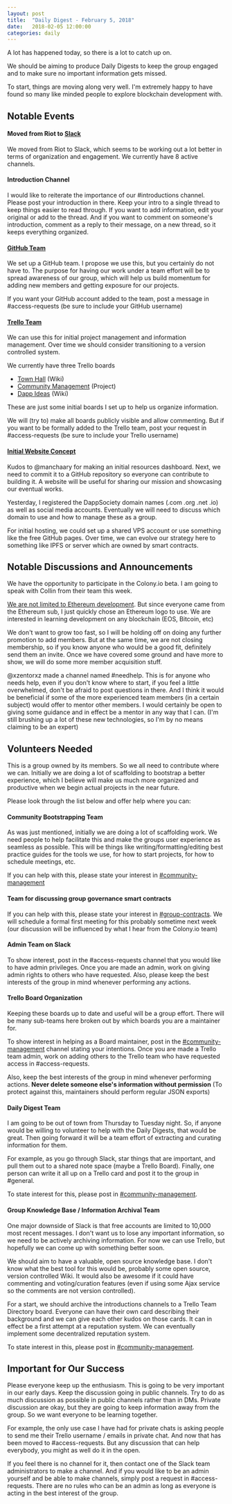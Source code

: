 ```yaml
---
layout: post
title:  "Daily Digest - February 5, 2018"
date:   2018-02-05 12:00:00
categories: daily
---
```


A lot has happened today, so there is a lot to catch up on.

We should be aiming to produce Daily Digests to keep the group engaged and to make sure no important information gets missed.

To start, things are moving along very well. I'm extremely happy to have found so many like minded people to explore blockchain development with.

## Notable Events

#### Moved from Riot to [Slack](https://dappsociety.slack.com)
We moved from Riot to Slack, which seems to be working out a lot better in terms of organization and engagement. We currently have 8 active channels.

#### Introduction Channel
I would like to reiterate the importance of our #introductions channel. Please post your introduction in there. Keep your intro to a single thread to keep things easier to read through. If you want to add information, edit your original or add to the thread. And if you want to comment on someone's introduction, comment as a reply to their message, on a new thread, so it keeps everything organized.

#### [GitHub Team](https://github.com/DappSociety)
We set up a GitHub team. I propose we use this, but you certainly do not have to. The purpose for having our work under a team effort will be to spread awareness of our group, which will help us build momentum for adding new members and getting exposure for our projects.

If you want your GitHub account added to the team, post a message in #access-requests (be sure to include your GitHub username)

#### [Trello Team](https://trello.com/dappsociety)
We can use this for initial project management and information management. Over time we should consider transitioning to a version controlled system.

We currently have three Trello boards
- [Town Hall](https://trello.com/b/Gpm7rwac/town-hall) (Wiki)
- [Community Management](https://trello.com/b/3r6vlDXn/community-management) (Project)
- [Dapp Ideas](https://trello.com/b/UNFkVdpL/dapp-ideas) (Wiki)

These are just some initial boards I set up to help us organize information.

We will (try to) make all boards publicly visible and allow commenting. But if you want to be formally added to the Trello team, post your request in #access-requests (be sure to include your Trello username)

#### [Initial Website Concept](http://manch.pw/dappsociety/)
Kudos to @manchaary for making an initial resources dashboard. Next, we need to commit it to a GitHub repository so everyone can contribute to building it. A website will be useful for sharing our mission and showcasing our eventual works.

Yesterday, I registered the DappSociety domain names (.com .org .net .io) as well as social media accounts. Eventually we will need to discuss which domain to use and how to manage these as a group.

For initial hosting, we could set up a shared VPS account or use something like the free GitHub pages. Over time, we can evolve our strategy here to something like IPFS or server which are owned by smart contracts.

## Notable Discussions and Announcements
We have the opportunity to participate in the Colony.io beta. I am going to speak with Collin from their team this week.

[We are not limited to Ethereum development](https://dappsociety.slack.com/team/U9468TZGD). But since everyone came from the Ethereum sub, I just quickly chose an Ethereum logo to use. We are interested in learning development on any blockchain (EOS, Bitcoin, etc)

We don't want to grow too fast, so I will be holding off on doing any further promotion to add members. But at the same time, we are not closing membership, so if you know anyone who would be a good fit, definitely send them an invite. Once we have covered some ground and have more to show, we will do some more member acquisition stuff.

@xzentorxz made a channel named #needhelp. This is for anyone who needs help, even if you don't know where to start, if you feel a little overwhelmed, don't be afraid to post questions in there. And I think it would be beneficial if some of the more experienced team members (in a certain subject) would offer to mentor other members. I would certainly be open to giving some guidance and in effect be a mentor in any way that I can. (I'm still brushing up a lot of these new technologies, so I'm by no means claiming to be an expert)

## Volunteers Needed
This is a group owned by its members. So we all need to contribute where we can. Initially we are doing a lot of scaffolding to bootstrap a better experience, which I believe will make us much more organized and productive when we begin actual projects in the near future.

Please look through the list below and offer help where you can:

#### Community Bootstrapping Team
As was just mentioned, initially we are doing a lot of scaffolding work. We need people to help facilitate this and make the groups user experience as seamless as possible. This will be things like writing/formatting/editing best practice guides for the tools we use, for how to start projects, for how to schedule meetings, etc.

If you can help with this, please state your interest in [#community-management](https://dappsociety.slack.com/messages/C93ARTCGG/)

#### Team for discussing group governance smart contracts
If you can help with this, please state your interest in [#group-contracts](https://dappsociety.slack.com/messages/C9403E24A/). We will schedule a formal first meeting for this probably sometime next week (our discussion will be influenced by what I hear from the Colony.io team)

#### Admin Team on Slack
To show interest, post in the #access-requests channel that you would like to have admin privileges. Once you are made an admin, work on giving admin rights to others who have requested. Also, please keep the best interests of the group in mind whenever performing any actions.

#### Trello Board Organization
Keeping these boards up to date and useful will be a group effort. There will be many sub-teams here broken out by which boards you are a maintainer for.

To show interest in helping as a Board maintainer, post in the [#community-management](https://dappsociety.slack.com/messages/C93ARTCGG/) channel stating your intentions. Once you are made a Trello team admin, work on adding others to the Trello team who have requested access in #access-requests.

Also, keep the best interests of the group in mind whenever performing actions. **Never delete someone else's information without permission** (To protect against this, maintainers should perform regular JSON exports)

#### Daily Digest Team
I am going to be out of town from Thursday to Tuesday night. So, if anyone would be willing to volunteer to help with the Daily Digests, that would be great. Then going forward it will be a team effort of extracting and curating information for them.

For example, as you go through Slack, star things that are important, and pull them out to a shared note space (maybe a Trello Board). Finally, one person can write it all up on a Trello card and post it to the group in #general.

To state interest for this, please post in [#community-management](https://dappsociety.slack.com/messages/C93ARTCGG/).

#### Group Knowledge Base / Information Archival Team
One major downside of Slack is that free accounts are limited to 10,000 most recent messages. I don't want us to lose any important information, so we need to be actively archiving information. For now we can use Trello, but hopefully we can come up with something better soon.

We should aim to have a valuable, open source knowledge base. I don't know what the best tool for this would be, probably some open source, version controlled Wiki. It would also be awesome if it could have commenting and voting/curation features (even if using some Ajax service so the comments are not version controlled).

For a start, we should archive the introductions channels to a Trello Team Directory board. Everyone can have their own card describing their background and we can give each other kudos on those cards. It can in effect be a first attempt at a reputation system. We can eventually implement some decentralized reputation system.

To state interest in this, please post in [#community-management](https://dappsociety.slack.com/messages/C93ARTCGG/).

## Important for Our Success
Please everyone keep up the enthusiasm. This is going to be very important in our early days. Keep the discussion going in public channels. Try to do as much discussion as possible in public channels rather than in DMs. Private discussion are okay, but they are going to keep information away from the group. So we want everyone to be learning together.

For example, the only use case I have had for private chats is asking people to send me their Trello username / emails in private chat. And now that has been moved to #access-requests. But any discussion that can help everybody, you might as well do it in the open.

If you feel there is no channel for it, then contact one of the Slack team administrators to make a channel. And if you would like to be an admin yourself and be able to make channels, simply post a request in #access-requests. There are no rules who can be an admin as long as everyone is acting in the best interest of the group.
